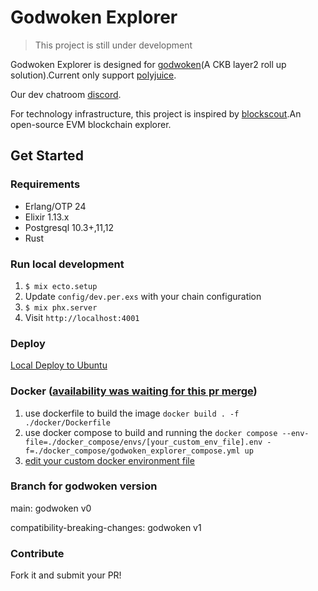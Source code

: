 # Godwoken Explorer

> This project is still under development

Godwoken Explorer is designed for [godwoken](https://github.com/nervosnetwork/godwoken)(A CKB layer2 roll up solution).Current only support [polyjuice](https://github.com/nervosnetwork/godwoken-polyjuice).

Our dev chatroom [discord](https://discord.com/channels/956765352514183188/958261584004804650).

For technology infrastructure, this project is inspired by [blockscout](https://github.com/blockscout/blockscout).An open-source EVM blockchain explorer.
## Get Started
### Requirements

- Erlang/OTP 24
- Elixir 1.13.x
- Postgresql 10.3+,11,12
- Rust

### Run local development
1. `$ mix ecto.setup`
2. Update `config/dev.per.exs` with your chain configuration
3. `$ mix phx.server`
4. Visit `http://localhost:4001`

### Deploy
[Local Deploy to Ubuntu](https://github.com/nervina-labs/godwoken_explorer/blob/main/docs/deploy_to_ubuntu.md)

### Docker ([availability was waiting for this pr merge](https://github.com/nervosnet/godwoken_explorer/pull/394))
1. use dockerfile to build the image
`docker build . -f ./docker/Dockerfile` 
2. use docker compose to build and running the
`docker compose --env-file=./docker_compose/envs/[your_custom_env_file].env -f=./docker_compose/godwoken_explorer_compose.yml up`
3. [edit your custom docker environment file](./docs/docker_enviromnent.md)

### Branch for godwoken version
main: godwoken v0

compatibility-breaking-changes: godwoken v1
### Contribute
Fork it and submit your PR!
